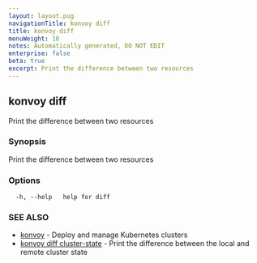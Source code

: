```yaml
---
layout: layout.pug
navigationTitle: konvoy diff
title: konvoy diff
menuWeight: 10
notes: Automatically generated, DO NOT EDIT
enterprise: false
beta: true
excerpt: Print the difference between two resources
---
```


## konvoy diff

Print the difference between two resources

### Synopsis

Print the difference between two resources

### Options

```
  -h, --help   help for diff
```

### SEE ALSO

* [konvoy](../)	 - Deploy and manage Kubernetes clusters
* [konvoy diff cluster-state](./konvoy-diff-cluster-state/)	 - Print the difference between the local and remote cluster state

